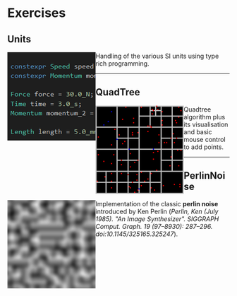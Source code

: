 # Exercises
## Units

<img align="left" width="200" height="200" src="doc/units.png">

Handling of the various SI units using type rich programming.

---

## QuadTree

<img align="left" width="200" height="200" src="doc/quad.png">

Quadtree algorithm plus its visualisation and basic mouse control to add points.

---

## PerlinNoise

<img align="left" width="200" height="200" src="doc/perlin.png">

Implementation of the classic **perlin noise** introduced by Ken Perlin (*Perlin, Ken (July 1985). "An Image Synthesizer". SIGGRAPH Comput. Graph. 19 (97–8930): 287–296. doi:10.1145/325165.325247*).

